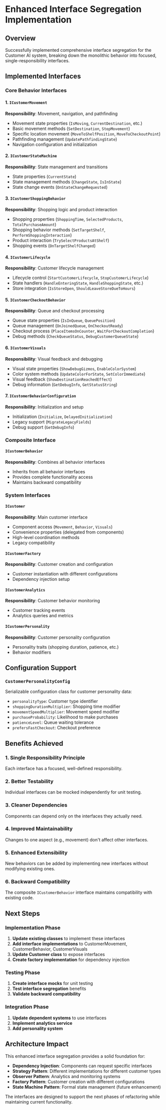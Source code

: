 # Enhanced Interface Segregation Implementation

## Overview
Successfully implemented comprehensive interface segregation for the Customer AI system, breaking down the monolithic behavior into focused, single-responsibility interfaces.

## Implemented Interfaces

### Core Behavior Interfaces

#### 1. `ICustomerMovement`
**Responsibility**: Movement, navigation, and pathfinding
- Movement state properties (`IsMoving`, `CurrentDestination`, etc.)
- Basic movement methods (`SetDestination`, `StopMovement`)
- Specific location movement (`MoveToShelfPosition`, `MoveToCheckoutPoint`)
- Pathfinding management (`UpdatePathfindingState`)
- Navigation configuration and initialization

#### 2. `ICustomerStateMachine`
**Responsibility**: State management and transitions
- State properties (`CurrentState`)
- State management methods (`ChangeState`, `IsInState`)
- State change events (`OnStateChangeRequested`)

#### 3. `ICustomerShoppingBehavior`
**Responsibility**: Shopping logic and product interaction
- Shopping properties (`ShoppingTime`, `SelectedProducts`, `TotalPurchaseAmount`)
- Shopping behavior methods (`SetTargetShelf`, `PerformShoppingInteraction`)
- Product interaction (`TrySelectProductsAtShelf`)
- Shopping events (`OnTargetShelfChanged`)

#### 4. `ICustomerLifecycle`
**Responsibility**: Customer lifecycle management
- Lifecycle control (`StartCustomerLifecycle`, `StopCustomerLifecycle`)
- State handlers (`HandleEnteringState`, `HandleShoppingState`, etc.)
- Store integration (`IsStoreOpen`, `ShouldLeaveStoreDueToHours`)

#### 5. `ICustomerCheckoutBehavior`
**Responsibility**: Queue and checkout processing
- Queue state properties (`IsInQueue`, `QueuePosition`)
- Queue management (`OnJoinedQueue`, `OnCheckoutReady`)
- Checkout process (`PlaceItemsOnCounter`, `WaitForCheckoutCompletion`)
- Debug methods (`CheckQueueStatus`, `DebugCustomerQueueState`)

#### 6. `ICustomerVisuals`
**Responsibility**: Visual feedback and debugging
- Visual state properties (`ShowDebugGizmos`, `EnableColorSystem`)
- Color system methods (`UpdateColorForState`, `SetColorImmediate`)
- Visual feedback (`ShowDestinationReachedEffect`)
- Debug information (`GetDebugInfo`, `GetStatusString`)

#### 7. `ICustomerBehaviorConfiguration`
**Responsibility**: Initialization and setup
- Initialization (`Initialize`, `DelayedInitialization`)
- Legacy support (`MigrateLegacyFields`)
- Debug support (`GetDebugInfo`)

### Composite Interface

#### `ICustomerBehavior`
**Responsibility**: Combines all behavior interfaces
- Inherits from all behavior interfaces
- Provides complete functionality access
- Maintains backward compatibility

### System Interfaces

#### `ICustomer`
**Responsibility**: Main customer interface
- Component access (`Movement`, `Behavior`, `Visuals`)
- Convenience properties (delegated from components)
- High-level coordination methods
- Legacy compatibility

#### `ICustomerFactory`
**Responsibility**: Customer creation and configuration
- Customer instantiation with different configurations
- Dependency injection setup

#### `ICustomerAnalytics`
**Responsibility**: Customer behavior monitoring
- Customer tracking events
- Analytics queries and metrics

#### `ICustomerPersonality`
**Responsibility**: Customer personality configuration
- Personality traits (shopping duration, patience, etc.)
- Behavior modifiers

## Configuration Support

### `CustomerPersonalityConfig`
Serializable configuration class for customer personality data:
- `personalityType`: Customer type identifier
- `shoppingDurationMultiplier`: Shopping time modifier
- `movementSpeedMultiplier`: Movement speed modifier
- `purchaseProbability`: Likelihood to make purchases
- `patienceLevel`: Queue waiting tolerance
- `prefersFastCheckout`: Checkout preference

## Benefits Achieved

### 1. **Single Responsibility Principle**
Each interface has a focused, well-defined responsibility.

### 2. **Better Testability**
Individual interfaces can be mocked independently for unit testing.

### 3. **Cleaner Dependencies**
Components can depend only on the interfaces they actually need.

### 4. **Improved Maintainability**
Changes to one aspect (e.g., movement) don't affect other interfaces.

### 5. **Enhanced Extensibility**
New behaviors can be added by implementing new interfaces without modifying existing ones.

### 6. **Backward Compatibility**
The composite `ICustomerBehavior` interface maintains compatibility with existing code.

## Next Steps

### Implementation Phase
1. **Update existing classes** to implement these interfaces
2. **Add interface implementations** to CustomerMovement, CustomerBehavior, CustomerVisuals
3. **Update Customer class** to expose interfaces
4. **Create factory implementation** for dependency injection

### Testing Phase
1. **Create interface mocks** for unit testing
2. **Test interface segregation** benefits
3. **Validate backward compatibility**

### Integration Phase
1. **Update dependent systems** to use interfaces
2. **Implement analytics service**
3. **Add personality system**

## Architecture Impact

This enhanced interface segregation provides a solid foundation for:
- **Dependency Injection**: Components can request specific interfaces
- **Strategy Pattern**: Different implementations for different customer types
- **Observer Pattern**: Analytics and monitoring systems
- **Factory Pattern**: Customer creation with different configurations
- **State Machine Pattern**: Formal state management (future enhancement)

The interfaces are designed to support the next phases of refactoring while maintaining current functionality.
